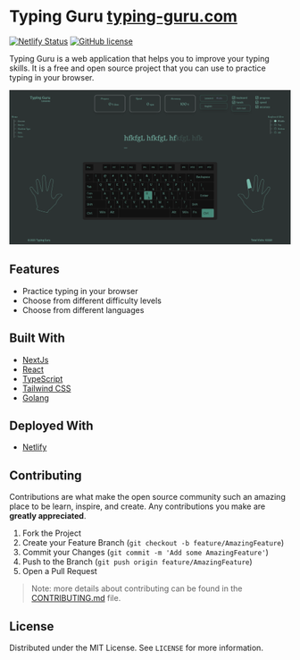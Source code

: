 # Typing Guru [typing-guru.com](https://typing-guru.com)

[![Netlify Status](https://api.netlify.com/api/v1/badges/eaf01d37-9125-4529-9d1f-f5705158e7b7/deploy-status)](https://app.netlify.com/sites/typingguru/deploys)
[![GitHub license](https://img.shields.io/github/license/Naereen/StrapDown.js.svg)](./LICENSE.md)

Typing Guru is a web application that helps you to improve your typing skills. It is a free and open source project that you can use to practice typing in your browser.

![screenshot](./screenshot.png)

## Features

-   Practice typing in your browser
-   Choose from different difficulty levels
-   Choose from different languages

## Built With

-   [NextJs](https://nextjs.org/)
-   [React](https://reactjs.org/)
-   [TypeScript](https://www.typescriptlang.org/)
-   [Tailwind CSS](https://tailwindcss.com/)
-   [Golang](https://golang.org/)

## Deployed With

-   [Netlify](https://www.netlify.com/)

## Contributing

Contributions are what make the open source community such an amazing place to be learn, inspire, and create. Any contributions you make are **greatly appreciated**.

1.  Fork the Project
2.  Create your Feature Branch (`git checkout -b feature/AmazingFeature`)
3.  Commit your Changes (`git commit -m 'Add some AmazingFeature'`)
4.  Push to the Branch (`git push origin feature/AmazingFeature`)
5.  Open a Pull Request

> Note: more details about contributing can be found in the [CONTRIBUTING.md](CONTRIBUTING.md) file.

## License

Distributed under the MIT License. See `LICENSE` for more information.
